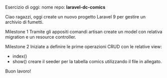 Esercizio di oggi:
nome repo: **laravel-dc-comics**

Ciao ragazzi,
oggi create un nuovo progetto Laravel 9 per gestire un archivio di fumetti.

Milestone 1
Tramite gli appositi comandi artisan create un model con relativa migration e un resource controller.

Milestone 2
Iniziate a definire le prime operazioni CRUD con le relative view:
- index()
- show()
creare il seeder per la tabella comics utilizzando il file in allegato.

Buon lavoro!